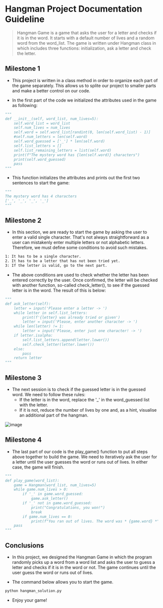 # Hangman Project Documentation Guideline

> Hangman Game is a game that asks the user for a letter and checks if it is in the word. It starts with a default number of lives and a random word from the word_list. The game is written under Hangman class in which includes three functions: initialization, ask a letter and check the letter.

## Milestone 1

- This project is written in a class method in order to organize each part of the game separately. This allows us to splite our project to smaller parts and make a better control on our code.

- In the first part of the code we initialized the attributes used in the game as following:
  
```python
"""
def __init__(self, word_list, num_lives=5):
    self.word_list = word_list
    self.num_lives = num_lives
    self.word = self.word_list[randint(0, len(self.word_list) - 1)]
    #self.num_letters = len(self.word)
    self.word_guessed = ['_'] * len(self.word)
    self.list_letters = []
    self.list_remaining_letters = list(self.word)
    print(f"The mystery word has {len(self.word)} characters")
    print(self.word_guessed)
    pass
"""
```

- This function initializes the attributes and prints out the first two sentences to  start the game:

```python
"""
The mystery word has 4 characters
['_', '_', '_', '_']
"""
```

## Milestone 2

- In this section, we are ready to start the game by asking the user to enter a valid single character. That's not always straightforward as a user can mistakenly enter multiple letters or not alphabetic letters. Therefore, we must define some conditions to avoid such mistakes.

```bash
1: It has to be a single character. 
2. It has to be a letter that has not been tried yet.
3: If the letter is valid, go to the next part.
```

- The above conditions are used to check whether the letter has been entered correctly by the user. Once confirmed, the letter will be checked with another function, so-called check_letter(), to see if the guessed letter is in the word. The result of this is below:

```python
"""
def ask_letter(self):
    letter = input('Please enter a letter -> ')
    while letter in self.list_letters: 
        print(f'{letter} was already tried or given')
        letter = input('Please, enter another character -> ')
    while len(letter) != 1: 
        letter = input('Please, enter just one character! -> ')
    if letter.isalpha: 
        self.list_letters.append(letter.lower())
        self.check_letter(letter.lower())
    else:
        pass
    return letter
"""
```

## Milestone 3

- The next session is to check if the guessed letter is in the guessed word. We need to follow these rules:
     -   If the letter is in the word, replace the '_' in the word_guessed list with the letter.
     -   If it is not, reduce the number of lives by one and, as a hint, visualise an additional part of the hangman. 

![image]([/Users/behzad/AiCore/hangman/hangman_scsh](https://github.com/behzadh/hangman/blob/Hangman_draft/hangman_scsh.png))

## Milestone 4

- The last part of our code is the play_game() function to put all steps above together to build the game. We need to iteratively ask the user for a letter until the user guesses the word or runs out of lives. In either case, the game will finish.

```python
"""
def play_game(word_list):
    game = Hangman(word_list, num_lives=5)
    while game.num_lives > 0:
        if '_' in game.word_guessed:
            game.ask_letter()
        if '_' not in game.word_guessed:
            print("Congratulations, you won!")
            break
        if game.num_lives == 0:
            print(f"You ran out of lives. The word was * {game.word} *")
    pass
"""
```

## Conclusions

- In this project, we designed the Hangman Game in which the program randomly picks up a word from a word list and asks the user to guess a letter and checks if it is in the word or not. The game continues until the user guess the word or runs out of lives.

- The command below allows you to start the game.

```bash
python hangman_solution.py
```
- Enjoy your game!
